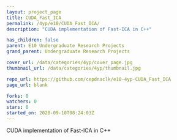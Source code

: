 ```yaml
---
layout: project_page
title: CUDA_Fast_ICA
permalink: /4yp/e10/CUDA_Fast_ICA/
description: "CUDA implementation of Fast-ICA in C++"

has_children: false
parent: E10 Undergraduate Research Projects
grand_parent: Undergraduate Research Projects

cover_url: /data/categories/4yp/cover_page.jpg
thumbnail_url: /data/categories/4yp/thumbnail.jpg

repo_url: https://github.com/cepdnaclk/e10-4yp-CUDA_Fast_ICA
page_url: blank

forks: 0
watchers: 0
stars: 0
started_on: 2020-09-10T08:24:03Z
---
```

CUDA implementation of Fast-ICA in C++

